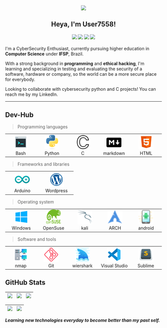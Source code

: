 <h4 align="center">
<img src="https://github.com/User7558/User7558/assets/82788197/551ce197-79de-4a8c-8f7b-d803865ebc5e">
</h4>

<h2 align="center">
Heya, I'm User7558!
</h2>

<h4 align="center">
<div> 
  <a href="https://gitlab.com/User7558" target="_blank"><img src="https://img.shields.io/badge/GitLab-330F63?style=for-the-badge&logo=gitlab&logoColor=white" target="_blank"></a> 
  <a href="https://referral.hackthebox.com/mzw0Zez" target="_blank"><img src="https://img.shields.io/badge/HackTheBox-111927?style=for-the-badge&logo=Hack%20The%20Box&logoColor=9FEF00" target="_blank"></a> 
  <a href="https://www.linkedin.com/in/maria-luiza-medina-fonseca-5420a2242/" target="_blank"><img src="https://img.shields.io/badge/-LinkedIn-%230077B5?style=for-the-badge&logo=linkedin&logoColor=white" target="_blank"></a> 
  <a href="https://tryhackme.com/p/User7558" target="_blank"><img src="https://img.shields.io/badge/tryhackme-1C2538?style=for-the-badge&logo=tryhackme&logoColor=white" target="_blank"></a>
 </div>
</h4>

I'm a CyberSecurity Enthusiast, currently pursuing higher education in **Computer Science** under **IFSP**, Brazil. 

With a strong background in **programming** and **ethical hacking**, I'm learning and specializing in testing and evaluating the security of a software, hardware or company, so the world can be a more secure place for everybody.

Looking to collaborate with cybersecurity python and C projects! You can reach me by my <a link="https://www.linkedin.com/in/maria-luiza-5420a2242/">LinkedIn</a>.

---
<h2>Dev-Hub</h2>

>Programming languages
<table>
  <tr>
    <td align="center" width="96">
      <a href="#">
        <img src="./img/bash.png" width="48" height="48" alt="#" />
      </a>
      <br>Bash
    </td>
    <td align="center" width="96">
      <a href="#">
        <img src="./img/python-original.svg" width="48" height="48" alt="Python" />
      </a>
      <br>Python
    </td>
    <td align="center" width="96">
      <a href="#">
        <img src="./img/c.png" width="48" height="48" alt="c" />
      </a>
      <br>C
    </td>
    <td align="center" width="96">
      <a href="#">
        <img src="./img/m.png" width="48" height="48" alt="TypeScript" />
      </a>
      <br>markdown
    </td>
     <td align="center" width="96">
      <a href="#">
        <img src="./img/html.png" width="48" height="48" alt="TypeScript" />
      </a>
      <br>HTML
    </td>
  </tr>
</table>

>Frameworks and libraries
<table>
  <tr>
    <td align="center" width="96">
      <a href="#">
        <img src="./img/ardoino.png" width="48" height="48" alt="C#" />
      </a>
      <br>Arduino
    </td>
     <td align="center" width="96">
      <a href="#">
        <img src="./img/wordpress.png" width="48" height="48" alt="TypeScript" />
      </a>
      <br>Wordpress
    </td>
    </tr>
</table>

>Operating system
<table>
  <tr>
    <td align="center" width="96">
      <a href="#">
        <img src="./img/windo.png" width="48" height="48" alt="C#" />
      </a>
      <br>Windows
    </td>
    <td align="center" width="96">
      <a href="#">
        <img src="img/opensuse.png" width="48" height="48" alt="Python" />
      </a>
      <br>OpenSuse
    </td>
    <td align="center" width="96">
      <a href="#">
        <img src="./img/kali.png" width="48" height="48" alt="TypeScript" />
      </a>
      <br>kali
    </td>
    <td align="center" width="96">
      <a href="#">
        <img src="./img/arch.png" width="48" height="48" alt="TypeScript" />
      </a>
      <br>ARCH
    </td>
    <td align="center" width="96">
      <a href="#">
        <img src="./img/ando.png" width="48" height="48" alt="TypeScript" />
      </a>
      <br>android
    </td>
    </tr>
</table>

>Software and tools
<table>
  <tr>
    <td align="center" width="96">
      <a href="#">
        <img src="./img/nmap.png" width="48" height="48" alt="C#" />
      </a>
      <br>nmap
    </td>
    <td align="center" width="96">
      <a href="#">
        <img src="./img/git.png" width="48" height="48" alt="Git" />
      </a>
      <br>Git
    </td>
    <td align="center" width="96">
      <a href="#">
        <img src="img/shark.png" width="48" height="48" alt="shark" />
      </a>
      <br>wiershark
    </td>
    <td align="center" width="96">
      <a href="#">
        <img src="./img/vs.png" width="48" height="48" alt="TypeScript" />
      </a>
      <br>Visual Studio
    </td>
    <td align="center" width="96">
      <a href="#">
        <img src="./img/sublime.png" width="48" height="48" alt="TypeScript" />
      </a>
      <br>Sublime
    </td>
    </tr>
</table>

<!-- GitHub fun things-->

<h2>GitHub Stats</h2>


| ![](http://github-profile-summary-cards.vercel.app/api/cards/stats?username=User7558&theme=nord_dark) | ![](http://github-profile-summary-cards.vercel.app/api/cards/repos-per-language?username=User7558&hide=Html&theme=nord_dark) | ![](http://github-profile-summary-cards.vercel.app/api/cards/most-commit-language?username=User7558&theme=nord_dark) |
| :-: | :-: | :-: |

| ![](http://github-profile-summary-cards.vercel.app/api/cards/profile-details?username=User7558&theme=nord_dark) | ![](https://github-readme-streak-stats.herokuapp.com/?user=User7558&hide_border=true&date_format=M%20j%5B%2C%20Y%5D&background=2D3742&stroke=2D3742&ring=6bbbca&fire=6bbbca&currStreakNum=fff&sideNums=6bbbca&currStreakLabel=6bbbca&sideLabels=fff&dates=fff) |
| :-: | :-: |

***Learning new technologies everyday to become better than my past self.***
